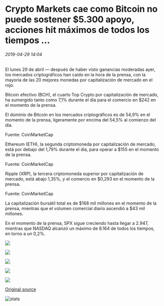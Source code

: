 # Crypto Markets cae como Bitcoin no puede sostener $5.300 apoyo, acciones hit máximos de todos los tiempos ...

###### 2019-04-29 14:04

El lunes 29 de abril — después de haber visto ganancias moderadas ayer, los mercados criptográficos han caído en la hora de la prensa, con la mayoría de las 20 mejores monedas por capitalización de mercado en el rojo.

Bitcoin efectivo (BCH), el cuarto Top Crypto por capitalización de mercado, ha sumergido tanto como 7,1% durante el día para el comercio en $242 en el momento de la prensa.

El dominio de Bitcoin en los mercados criptográficos es de 54,9% en el momento de la prensa, ligeramente por encima del 54,5% al comienzo del día.

Fuente: CoinMarketCap

Ethereum (ETH), la segunda criptomoneda por capitalización de mercado, está por debajo del 1,79% durante el día, para operar a $155 en el momento de la prensa.

Fuente: CoinMarketCap

Ripple (XRP), la tercera criptomoneda superior por capitalización de mercado, está abajo 1,35%, y el comercio en $0,293 en el momento de la prensa.

Fuente: CoinMarketCap

La capitalización bursátil total es de $168 mil millones en el momento de la prensa, mientras que el volumen comercial diario ascendió a $43 mil millones.

En el momento de la prensa, SPX sigue creciendo hasta llegar a 2.947, mientras que NASDAQ alcanzó un máximo de 8.164 de todos los tiempos, en torno a un 0,2%.

![](https://s3.cointelegraph.com/storage/uploads/view/cf7d6476c3abd0656e4e0a47b1d4fe4c.png)

![](https://s3.cointelegraph.com/storage/uploads/view/c0722320f8fdc52fc18c6621f878dcf4.jpeg)

![](https://s3.cointelegraph.com/storage/uploads/view/ce3bac0a0a7dbe7c1a89335559549666.jpeg)

![](https://s3.cointelegraph.com/storage/uploads/view/561cd873444112fc2139f0e3d060a659.jpeg)

![](https://s3.cointelegraph.com/storage/uploads/view/cff9a7787c4210e1ca40049952f35c7d.jpeg)

[Original source](https://cointelegraph.com/news/crypto-markets-drops-as-bitcoin-fails-to-hold-5-300-support-stocks-hit-all-time-highs)

![stats](https://c.statcounter.com/11760860/0/a89fa40b/1/ "stats")